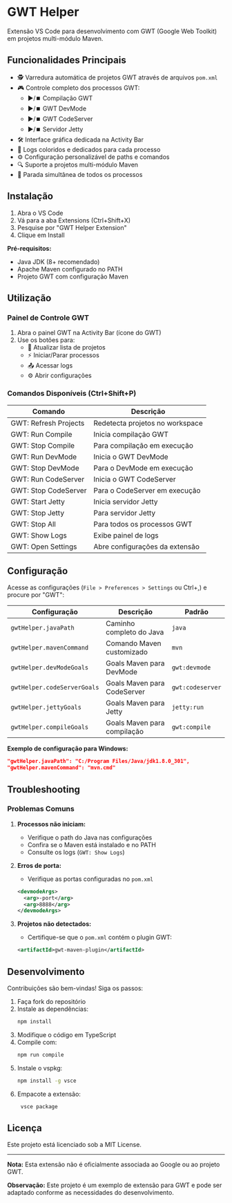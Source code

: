 # GWT Helper


Extensão VS Code para desenvolvimento com GWT (Google Web Toolkit) em projetos multi-módulo Maven.

## Funcionalidades Principais

- 🕵️ Varredura automática de projetos GWT através de arquivos `pom.xml`
- 🎮 Controle completo dos processos GWT:
  - ▶️/⏹️ Compilação GWT
  - ▶️/⏹️ GWT DevMode
  - ▶️/⏹️ GWT CodeServer
  - ▶️/⏹️ Servidor Jetty
- 🛠️ Interface gráfica dedicada na Activity Bar
- 📝 Logs coloridos e dedicados para cada processo
- ⚙️ Configuração personalizável de paths e comandos
- 🔍 Suporte a projetos multi-módulo Maven
- 🚨 Parada simultânea de todos os processos

## Instalação

1. Abra o VS Code
2. Vá para a aba Extensions (Ctrl+Shift+X)
3. Pesquise por "GWT Helper Extension"
4. Clique em Install

**Pré-requisitos:**
- Java JDK (8+ recomendado)
- Apache Maven configurado no PATH
- Projeto GWT com configuração Maven

## Utilização

### Painel de Controle GWT
1. Abra o painel GWT na Activity Bar (ícone do GWT)
2. Use os botões para:
   - 🔄 Atualizar lista de projetos
   - ⚡ Iniciar/Parar processos
   - 📤 Acessar logs
   - ⚙️ Abrir configurações

### Comandos Disponíveis (Ctrl+Shift+P)
| Comando                | Descrição                          |
|------------------------|-----------------------------------|
| GWT: Refresh Projects  | Redetecta projetos no workspace   |
| GWT: Run Compile       | Inicia compilação GWT             |
| GWT: Stop Compile      | Para compilação em execução       |
| GWT: Run DevMode       | Inicia o GWT DevMode              |
| GWT: Stop DevMode      | Para o DevMode em execução        |
| GWT: Run CodeServer    | Inicia o GWT CodeServer           |
| GWT: Stop CodeServer   | Para o CodeServer em execução     |
| GWT: Start Jetty       | Inicia servidor Jetty             |
| GWT: Stop Jetty        | Para servidor Jetty               |
| GWT: Stop All          | Para todos os processos GWT       |
| GWT: Show Logs         | Exibe painel de logs              |
| GWT: Open Settings     | Abre configurações da extensão    |

## Configuração

Acesse as configurações (`File > Preferences > Settings` ou Ctrl+,) e procure por "GWT":

| Configuração                  | Descrição                                | Padrão           |
|-------------------------------|----------------------------------------|------------------|
| `gwtHelper.javaPath`          | Caminho completo do Java               | `java`           |
| `gwtHelper.mavenCommand`      | Comando Maven customizado              | `mvn`            |
| `gwtHelper.devModeGoals`      | Goals Maven para DevMode               | `gwt:devmode`    |
| `gwtHelper.codeServerGoals`   | Goals Maven para CodeServer            | `gwt:codeserver` |
| `gwtHelper.jettyGoals`        | Goals Maven para Jetty                 | `jetty:run`      |
| `gwtHelper.compileGoals`      | Goals Maven para compilação            | `gwt:compile`    |

**Exemplo de configuração para Windows:**
```json
"gwtHelper.javaPath": "C:/Program Files/Java/jdk1.8.0_301",
"gwtHelper.mavenCommand": "mvn.cmd"
```

## Troubleshooting

### Problemas Comuns
1. **Processos não iniciam:**
   - Verifique o path do Java nas configurações
   - Confira se o Maven está instalado e no PATH
   - Consulte os logs (`GWT: Show Logs`)

2. **Erros de porta:**
   - Verifique as portas configuradas no `pom.xml`
   ```xml
   <devmodeArgs>
     <arg>-port</arg>
     <arg>8888</arg>
   </devmodeArgs>
   ```

3. **Projetos não detectados:**
   - Certifique-se que o `pom.xml` contém o plugin GWT:
   ```xml
   <artifactId>gwt-maven-plugin</artifactId>
   ```

## Desenvolvimento

Contribuições são bem-vindas! Siga os passos:

1. Faça fork do repositório
2. Instale as dependências:
   ```bash
   npm install
   ```
3. Modifique o código em TypeScript
4. Compile com:
   ```bash
   npm run compile
   ```
5. Instale o vspkg:
   ```bash
   npm install -g vsce
   ```
6. Empacote a extensão:
   ```bash
    vsce package
    ```
## Licença

Este projeto está licenciado sob a MIT License.

---

**Nota:** Esta extensão não é oficialmente associada ao Google ou ao projeto GWT.

**Observação:** Este projeto é um exemplo de extensão para GWT e pode ser adaptado conforme as necessidades do desenvolvimento.
```

